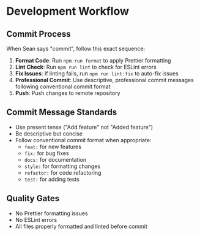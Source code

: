# Development Workflow

## Commit Process

When Sean says "commit", follow this exact sequence:

1. **Format Code**: Run `npm run format` to apply Prettier formatting
2. **Lint Check**: Run `npm run lint` to check for ESLint errors
3. **Fix Issues**: If linting fails, run `npm run lint:fix` to auto-fix issues
4. **Professional Commit**: Use descriptive, professional commit messages following conventional commit format
5. **Push**: Push changes to remote repository

## Commit Message Standards

- Use present tense ("Add feature" not "Added feature")
- Be descriptive but concise
- Follow conventional commit format when appropriate:
  - `feat:` for new features
  - `fix:` for bug fixes
  - `docs:` for documentation
  - `style:` for formatting changes
  - `refactor:` for code refactoring
  - `test:` for adding tests

## Quality Gates

- No Prettier formatting issues
- No ESLint errors
- All files properly formatted and linted before commit
